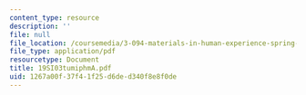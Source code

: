 ```yaml
---
content_type: resource
description: ''
file: null
file_location: /coursemedia/3-094-materials-in-human-experience-spring-2004/1267a00f37f41f25d6ded340f8e8f0de_19SI03tumiphmA.pdf
file_type: application/pdf
resourcetype: Document
title: 19SI03tumiphmA.pdf
uid: 1267a00f-37f4-1f25-d6de-d340f8e8f0de
---
```


